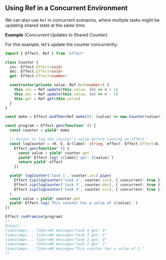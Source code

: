 ## Using Ref in a Concurrent Environment

We can also use `Ref` in concurrent scenarios, where multiple tasks might be updating shared state at the same time.

**Example** (Concurrent Updates to Shared Counter)

For this example, let's update the counter concurrently:

```ts twoslash collapse={3-15}
import { Effect, Ref } from 'effect'

class Counter {
  inc: Effect.Effect<void>
  dec: Effect.Effect<void>
  get: Effect.Effect<number>

  constructor(private value: Ref.Ref<number>) {
    this.inc = Ref.update(this.value, (n) => n + 1)
    this.dec = Ref.update(this.value, (n) => n - 1)
    this.get = Ref.get(this.value)
  }
}

const make = Effect.andThen(Ref.make(0), (value) => new Counter(value))

const program = Effect.gen(function* () {
  const counter = yield* make

  // Helper to log the counter's value before running an effect
  const logCounter = <R, E, A>(label: string, effect: Effect.Effect<A, E, R>) =>
    Effect.gen(function* () {
      const value = yield* counter.get
      yield* Effect.log(`${label} get: ${value}`)
      return yield* effect
    })

  yield* logCounter('task 1', counter.inc).pipe(
    Effect.zip(logCounter('task 2', counter.inc), { concurrent: true }),
    Effect.zip(logCounter('task 3', counter.dec), { concurrent: true }),
    Effect.zip(logCounter('task 4', counter.inc), { concurrent: true })
  )
  const value = yield* counter.get
  yield* Effect.log(`This counter has a value of ${value}.`)
})

Effect.runPromise(program)
/*
Output:
timestamp=... fiber=#3 message="task 4 get: 0"
timestamp=... fiber=#6 message="task 3 get: 1"
timestamp=... fiber=#8 message="task 1 get: 0"
timestamp=... fiber=#9 message="task 2 get: 1"
timestamp=... fiber=#0 message="This counter has a value of 2."
*/
```
